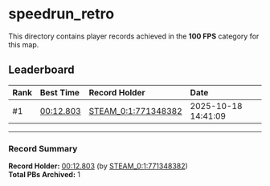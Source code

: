 # speedrun_retro

This directory contains player records achieved in the **100 FPS** category for this map.

## Leaderboard

| Rank | Best Time | Record Holder | Date                |
| :--- | :-------- | :------------ | :------------------ |
| #1   | [00:12.803](./00012803_STEAM_0_1_771348382_20251018-144109.zip) | [STEAM_0:1:771348382](https://speedrun16.com/profile/STEAM_0:1:771348382)   | 2025-10-18 14:41:09 |

---

### Record Summary
**Record Holder:** [00:12.803](./00012803_STEAM_0_1_771348382_20251018-144109.zip) (by [STEAM_0:1:771348382](https://speedrun16.com/profile/STEAM_0:1:771348382))  
**Total PBs Archived:** 1